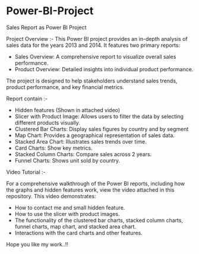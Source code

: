 # Power-BI-Project
Sales Report as Power BI Project

Project Overview :-
This Power BI project provides an in-depth analysis of sales data for the years 2013 and 2014. It features two primary reports:

* Sales Overview: A comprehensive report to visualize overall sales performance.
* Product Overview: Detailed insights into individual product performance.

The project is designed to help stakeholders understand sales trends, product performance, and key financial metrics.

Report contain :-
* Hidden features (Shown in attached video)
* Slicer with Product Image: Allows users to filter the data by selecting different products visually.
* Clustered Bar Charts: Display sales figures by country and by segment
* Map Chart: Provides a geographical representation of sales data.
* Stacked Area Chart: Illustrates sales trends over time.
* Card Charts: Show key metrics.
* Stacked Column Charts: Compare sales across 2 years.
* Funnel Charts: Shows unit sold by country.

Video Tutorial :-

For a comprehensive walkthrough of the Power BI reports, including how the graphs and hidden features work, view the video attached in this repository. This video demonstrates:

* How to contact me and small hidden feature.
* How to use the slicer with product images.
* The functionality of the clustered bar charts, stacked column charts, funnel charts, map chart, and stacked area chart.
* Interactions with the card charts and other features.

Hope you like my work..!!
